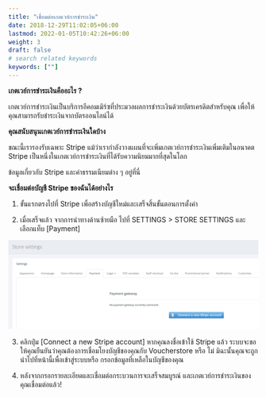 ```yaml
---
title: "เชื่อมต่อเกตเวย์การชำระเงิน"
date: 2018-12-29T11:02:05+06:00
lastmod: 2022-01-05T10:42:26+06:00
weight: 3
draft: false
# search related keywords
keywords: [""]
---
```


**เกตเวย์การชำระเงินคืออะไร ?**<br>

เกตเวย์การชำระเงินเป็นบริการอีคอมเมิร์ซที่ประมวลผลการชำระเงินด้วยบัตรเครดิตสำหรับคุณ เพื่อให้คุณสามารถรับชำระเงินจากบัตรออนไลน์ได้

**คุณสนับสนุนเกตเวย์การชำระเงินใดบ้าง**<br>

ขณะนี้เรารองรับเฉพาะ Stripe แม้ว่าเรากำลังวางแผนที่จะเพิ่มเกตเวย์การชำระเงินเพิ่มเติมในอนาคต Stripe เป็นหนึ่งในเกตเวย์การชำระเงินที่ได้รับความนิยมมากที่สุดในโลก

ข้อมูลเกี่ยวกับ Stripe และค่าธรรมเนียมต่าง ๆ อยู่ที่นี่

**จะเชื่อมต่อบัญชี Stripe ของฉันได้อย่างไร**<br>

1. ขั้นแรกตรงไปที่ Stripe เพื่อสร้างบัญชีใหม่และเสร็จสิ้นขั้นตอนการตั้งค่า

2. เมื่อเสร็จแล้ว จากการนำทางด้านซ้ายมือ ไปที่ SETTINGS > STORE SETTINGS และ เลือกแท็บ [Payment]

![image example](img-11.jpg "image")

3. คลิกปุ่ม [Connect a new Stripe account] หากคุณลงชื่อเข้าใช้ Stripe แล้ว ระบบจะขอให้คุณยืนยันว่าคุณต้องการเชื่อมโยงบัญชีของคุณกับ Voucherstore หรือ ไม่ มิฉะนั้นคุณจะถูกนำไปที่หน้านี้เพื่อเข้าสู่ระบบหรือ กรอกข้อมูลที่เหลือในบัญชีของคุณ

4. หลังจากกรอกรายละเอียดและเชื่อมต่อกระบวนการจะเสร็จสมบูรณ์ และเกตเวย์การชำระเงินของคุณเชื่อมต่อแล้ว!
